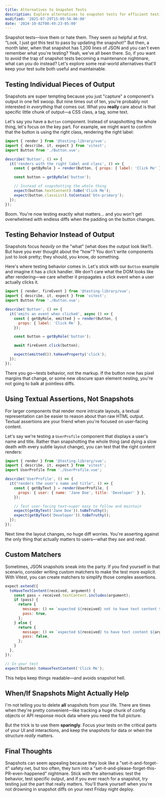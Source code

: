 ```yaml
---
title: Alternatives to Snapshot Tests
description: Explore alternatives to snapshot tests for efficient testing.
modified: '2025-07-29T15:09:56-06:00'
date: '2024-10-02T08:49:23-05:00'
---
```


Snapshot tests—love them or hate them. They seem _so_ helpful at first. "Look, I just got this test to pass by updating the snapshot!" But then, a month later, when that snapshot has 1,200 lines of JSON and you can't even remember what you're testing? Yeah, we've all been there. So, if you want to avoid the trap of snapshot tests becoming a maintenance nightmare, what can you do instead? Let's explore some real-world alternatives that'll keep your test suite both useful and maintainable.

## Testing Individual Pieces of Output

Snapshots are super tempting because you just "capture" a component's output in one fell swoop. But nine times out of ten, you're probably not interested in _everything_ that comes out. What you **really** care about is that specific little chunk of output—a CSS class, a tag, some text.

Let's say you have a `Button` component. Instead of snapshotting the whole thing, let's focus on the key part. For example, we might want to confirm that the button is using the right class, rendering the right label:

```js
import { render } from '@testing-library/vue';
import { describe, it, expect } from 'vitest';
import Button from './Button.vue';

describe('Button', () => {
  it('renders with the right label and class', () => {
    const { getByRole } = render(Button, { props: { label: 'Click Me' } });

    const button = getByRole('button');

    // Instead of snapshotting the whole thing
    expect(button.textContent).toBe('Click Me');
    expect(button.classList).toContain('btn-primary');
  });
});
```

Boom. You're now testing exactly what matters… and you won't get overwhelmed with endless diffs when the padding on the button changes.

## Testing Behavior Instead of Output

Snapshots focus _heavily_ on the "what" (what does the output look like?). But have you ever thought about the "how"? You don't write components just to _look_ pretty; they should, you know, _do_ something.

Here's where testing behavior comes in. Let's stick with our `Button` example and imagine it has a click handler. We don't care what the DOM looks like after rendering—we care whether it propagates a click event when a user actually clicks it.

```js
import { render, fireEvent } from '@testing-library/vue';
import { describe, it, expect } from 'vitest';
import Button from './Button.vue';

describe('Button', () => {
  it('emits an event when clicked', async () => {
    const { getByRole, emitted } = render(Button, {
      props: { label: 'Click Me' },
    });

    const button = getByRole('button');

    await fireEvent.click(button);

    expect(emitted()).toHaveProperty('click');
  });
});
```

There you go—tests behavior, not the markup. If the button now has pixel margins that change, or some new obscure span element nesting, you're not going to balk at pointless diffs.

## Using Textual Assertions, Not Snapshots

For larger components that render more intricate layouts, a textual representation can be easier to reason about than raw HTML output. Textual assertions are your friend when you're focused on user-facing content.

Let's say we're testing a `UserProfile` component that displays a user's name and title. Rather than snapshotting the whole thing (and dying a slow death with every subtle layout change), you can test that the right content renders:

```js
import { render } from '@testing-library/vue';
import { describe, it, expect } from 'vitest';
import UserProfile from './UserProfile.vue';

describe('UserProfile', () => {
  it("renders the user's name and title", () => {
    const { getByText } = render(UserProfile, {
      props: { user: { name: 'Jane Doe', title: 'Developer' } },
    });

    // Test user-facing text—super easy to follow and maintain
    expect(getByText('Jane Doe')).toBeTruthy();
    expect(getByText('Developer')).toBeTruthy();
  });
});
```

Next time the layout changes, no huge diff worries. You're asserting against the only thing that actually matters to users—what they _see_ and _read_.

## Custom Matchers

Sometimes, JSON snapshots sneak into the party. If you find yourself in that scenario, consider writing custom matchers to make the test more explicit. With Vitest, you can create matchers to simplify those complex assertions.

```js
expect.extend({
  toHaveTextContent(received, argument) {
    const pass = received.textContent.includes(argument);
    if (pass) {
      return {
        message: () => `expected ${received} not to have text content ${argument}`,
        pass: true,
      };
    } else {
      return {
        message: () => `expected ${received} to have text content ${argument}`,
        pass: false,
      };
    }
  },
});

// In your test
expect(button).toHaveTextContent('Click Me');
```

This helps keep things readable—and avoids snapshot hell.

## When/If Snapshots Might Actually Help

I'm not telling you to delete **all** snapshots from your life. There are times when they're pretty convenient—like tracking a huge chunk of config objects or API response mock data where you need the full picture.

But the trick is to use them **sparingly**. Focus your tests on the critical parts of your UI and interactions, and keep the snapshots for data or when the structure _really_ matters.

## Final Thoughts

Snapshots can seem appealing because they look like a "set-it-and-forget-it" safety net, but too often, they turn into a "set-it-and-please-forget-this-PR-even-happened" nightmare. Stick with the alternatives: test the behavior, test specific output, and if you ever reach for a snapshot, try testing just the part that really matters. You'll thank yourself when you're not drowning in snapshot diffs on your next Friday night deploy.
